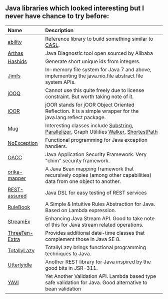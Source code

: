 ## Java libraries which looked interesting but I never have chance to try before:

| Name | Description |
| :--- | :--- |
| [ability](https://github.com/ksoichiro/ability) | Reference library to build something similar to [CASL](https://casl.js.org/). |
| [Arthas](https://www.oschina.net/news/141998/arthas-3-5-1-released) | Java Diagnostic tool open sourced by Alibaba |
| [Hashids](https://hashids.org/java/) | Generate short unique ids from integers. |
| [Jimfs](https://github.com/google/jimfs) | In-memory file system for Java 7 and above, implementing the java.nio.file abstract file system APIs. |
| [jOOQ](http://www.jooq.org/) | Cannot use this quite freely due to license constraint. But worth taking note of it. |
| [jOOR](https://github.com/jOOQ/jOOR) | jOOR stands for jOOR Object Oriented Reflection. It is a simple wrapper for the java.lang.reflect package. |
| [Mug](https://github.com/google/mug) | Interesting classes include [Substring](https://github.com/google/mug/wiki/Substring-Explained), [Parallelizer](https://github.com/google/mug/wiki/Parallelizer-Explained), Graph Utilities [Walker](https://google.github.io/mug/apidocs/com/google/mu/util/graph/Walker.html), [ShortestPath](https://google.github.io/mug/apidocs/com/google/mu/util/graph/ShortestPath.html) |
| [NoException](https://noexception.machinezoo.com/) |  Functional programming for Java exception handlers. | 
| [OACC](http://oaccframework.org/) | Java Application Security Framework. Very "chim" security framework. |
| [orika-mapper](https://github.com/orika-mapper/orika) | A Java Bean mapping framework that recursively copies (among other capabilities) data from one object to another. |
| [REST-assured](https://github.com/rest-assured/rest-assured) | Java DSL for easy testing of REST services |
| [RuleBook](https://github.com/deliveredtechnologies/rulebook) |  A Simple & Intuitive Rules Abstraction for Java. Based on Lambda expression. |
| [StreamEx](https://github.com/amaembo/streamex) | Enhancing Java Stream API. Good to take note of this for Java stream related operations. |
| [ThreeTen-Extra](https://www.threeten.org/threeten-extra/) |  Provides additional date-time classes that complement those in Java SE 8. |
| [TotallyLazy](https://totallylazy.com/) | TotallyLazy brings functional programming techniques to Java. |
| [Utterlyidle](https://github.com/bodar/utterlyidle) | Another REST library for Java inspired by the good bits in JSR-311. |
| [YAVI](https://github.com/making/yavi) | Yet Another Validation API. Lambda based type safe validation for Java. Good alternative to bean validation |